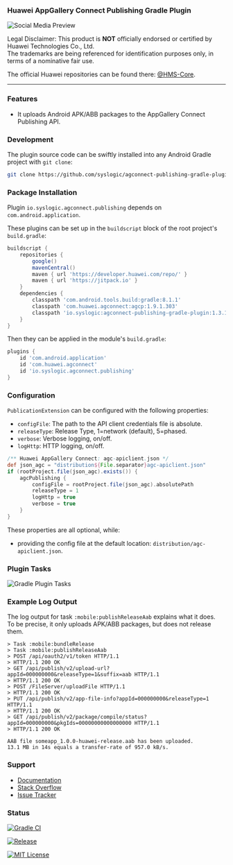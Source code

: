 ### Huawei AppGallery Connect Publishing Gradle Plugin

![Social Media Preview](https://raw.githubusercontent.com/syslogic/agconnect-publishing-gradle-plugin/master/screenshots/repository.png)

Legal Disclaimer: This product is **NOT** officially endorsed or certified by Huawei Technologies Co., Ltd.<br/>
The trademarks are being referenced for identification purposes only, in terms of a nominative fair use.

The official Huawei repositories can be found there: [@HMS-Core](https://github.com/orgs/HMS-Core/repositories).

 ---
### Features

 - It uploads Android APK/ABB packages to the AppGallery Connect Publishing API.

### Development

The plugin source code can be swiftly installed into any Android Gradle project with `git clone`:

````bash
git clone https://github.com/syslogic/agconnect-publishing-gradle-plugin.git ./buildSrc
````

### Package Installation

Plugin `io.syslogic.agconnect.publishing` depends on `com.android.application`.

These plugins can be set up in the `buildscript` block of the root project's `build.gradle`:
````groovy
buildscript {
    repositories {
        google()
        mavenCentral()
        maven { url 'https://developer.huawei.com/repo/' }
        maven { url 'https://jitpack.io' }
    }
    dependencies {
        classpath 'com.android.tools.build:gradle:8.1.1'
        classpath 'com.huawei.agconnect:agcp:1.9.1.303'
        classpath 'io.syslogic:agconnect-publishing-gradle-plugin:1.3.1'
    }
}
````

Then they can be applied in the module's `build.gradle`:
````groovy
plugins {
    id 'com.android.application'
    id 'com.huawei.agconnect'
    id 'io.syslogic.agconnect.publishing'
}
````

### Configuration

`PublicationExtension` can be configured with the following properties:

 - `configFile`: The path to the API client credentials file is absolute.
 - `releaseType`: Release Type, 1=network (default), 5=phased.
 - `verbose`: Verbose logging, on/off.
 - `logHttp`: HTTP logging, on/off.

````groovy
/** Huawei AppGallery Connect: agc-apiclient.json */
def json_agc = "distribution${File.separator}agc-apiclient.json"
if (rootProject.file(json_agc).exists()) {
    agcPublishing {
        configFile = rootProject.file(json_agc).absolutePath
        releaseType = 1
        logHttp = true
        verbose = true
    }
}
````

These properties are all optional, while:

 - providing the config file at the default location: `distribution/agc-apiclient.json`.

### Plugin Tasks

![Gradle Plugin Tasks](https://raw.githubusercontent.com/syslogic/agconnect-publishing-gradle-plugin/master/screenshots/screenshot_01.png)

### Example Log Output

The log output for task `:mobile:publishReleaseAab` explains what it does.<br/>
To be precise, it only uploads APK/ABB packages, but does not release them.

````
> Task :mobile:bundleRelease
> Task :mobile:publishReleaseAab
> POST /api/oauth2/v1/token HTTP/1.1
> HTTP/1.1 200 OK
> GET /api/publish/v2/upload-url?appId=000000000&releaseType=1&suffix=aab HTTP/1.1
> HTTP/1.1 200 OK
> POST /FileServer/uploadFile HTTP/1.1
> HTTP/1.1 200 OK
> PUT /api/publish/v2/app-file-info?appId=000000000&releaseType=1 HTTP/1.1
> HTTP/1.1 200 OK
> GET /api/publish/v2/package/compile/status?appId=000000000&pkgIds=00000000000000000 HTTP/1.1
> HTTP/1.1 200 OK

AAB file someapp_1.0.0-huawei-release.aab has been uploaded.
13.1 MB in 14s equals a transfer-rate of 957.0 kB/s.
````

### Support
- [Documentation](https://developer.huawei.com/consumer/en/doc/development/AppGallery-connect-References/agcapi-obtain_token-0000001158365043)
- [Stack Overflow](https://stackoverflow.com/questions/tagged/huawei-developers)
- [Issue Tracker](https://github.com/syslogic/agconnect-publishing-gradle-plugin/issues)

### Status

[![Gradle CI](https://github.com/syslogic/agconnect-publishing-gradle-plugin/actions/workflows/gradle.yml/badge.svg)](https://github.com/syslogic/agconnect-publishing-gradle-plugin/actions/workflows/gradle.yml)

[![Release](https://jitpack.io/v/syslogic/agconnect-publishing-gradle-plugin.svg)](https://jitpack.io/#io.syslogic/agconnect-publishing-gradle-plugin)

[![MIT License](https://img.shields.io/github/license/syslogic/agconnect-publishing-gradle-plugin)](https://github.com/syslogic/agconnect-publishing-gradle-plugin/blob/master/LICENSE)<!-- @IGNORE PREVIOUS: link -->
